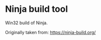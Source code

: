 
Ninja build tool
================

Win32 build of Ninja.

Originally taken from:
https://ninja-build.org/
